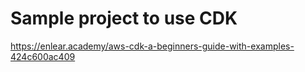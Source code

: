 # Sample project to use CDK
https://enlear.academy/aws-cdk-a-beginners-guide-with-examples-424c600ac409
